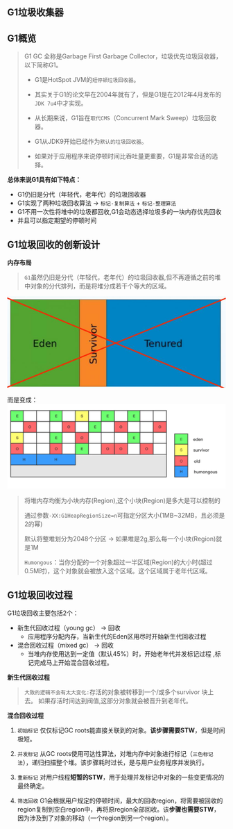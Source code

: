 ## G1垃圾收集器

## **G1概览**

> G1 GC 全称是Garbage First Garbage Collector，垃圾优先垃圾回收器，以下简称G1。
>
> - G1是HotSpot JVM的`短停顿垃圾回收器`。
>
> - 其实关于G1的论文早在2004年就有了，但是G1是在2012年4月发布的`JDK 7u4`中才实现。
>
> - 从长期来说，G1旨在`取代CMS`（Concurrent Mark Sweep）垃圾回收器。
>
> - G1从JDK9开始已经作为`默认的垃圾回收器`。
>
> - 如果对于应用程序来说停顿时间比吞吐量更重要，G1是非常合适的选择。

**总体来说G1具有如下特点：**

- G1仍旧是分代（年轻代，老年代）的垃圾回收器
- G1实现了两种垃圾回收算法 -> `标记-复制算法` + `标记-整理算法`
- G1不用一次性将堆中的垃圾都回收,G1会动态选择垃圾多的一块内存优先回收
- 并且可以指定期望的停顿时间

## **G1**垃圾回收的创新设计

**内存布局**

> `G1`虽然仍旧是分代（年轻代，老年代）的垃圾回收器,但不再遵循之前的堆中对象的分代排列，而是将堆分成若干个等大的区域。

![file](../../../picture\1227210-20200410222043518-342209627.jpg)

而是变成：![img](../../../picture\2184951-256a9ccb6e51be85.png)

> 将堆内存均衡为小块内存(Region),这个小块(Region)是多大是可以控制的 
>
> 通过参数`-XX:G1HeapRegionSize=n`可指定分区大小(1MB~32MB，且必须是2的幂)
>
> 默认将整堆划分为2048个分区 -> 如果堆是2g,那么每一个小块(Region)就是1M
>
> `Humongous`：当你分配的一个对象超过一半区域(Region)的大小时(超过0.5M时)，这个对象就会被放入这个区域。这个区域属于老年代区域。

## **G1**垃圾回收过程

G1垃圾回收主要包括2个：

- 新生代回收过程（young gc） -> 回收
  - 应用程序分配内存，当新生代的Eden区用尽时开始新生代回收过程
- 混合回收过程（mixed gc） -> 回收
  - 当堆内存使用达到一定值（默认45%）时，开始老年代并发标记过程 ,标记完成马上开始混合回收过程。

**新生代回收过程**

> `大致的逻辑不会有太大变化:`存活的对象被转移到一个/或多个survivor 块上去。 如果存活时间达到阀值,这部分对象就会被晋升到老年代。

**混合回收过程**

1. `初始标记`
   仅仅标记GC roots能直接关联到的对象。**该步骤需要STW**，但是时间极短。

2. `并发标记`
   从GC roots使用可达性算法，对堆内存中对象进行标记（`三色标记法`），递归扫描整个堆。该步骤耗时过长，是与用户业务程序并发执行。

3. `重新标记`
   对用户线程**短暂的STW**，用于处理并发标记中对象的一些变更情况的最终确定。

4. `筛选回收`
   G1会根据用户规定的停顿时间，最大的回收region，将需要被回收的region复制到空白region中，再将原region全部回收。该**步骤也需要STW**，因为涉及到了对象的移动（一个region到另一个region）。